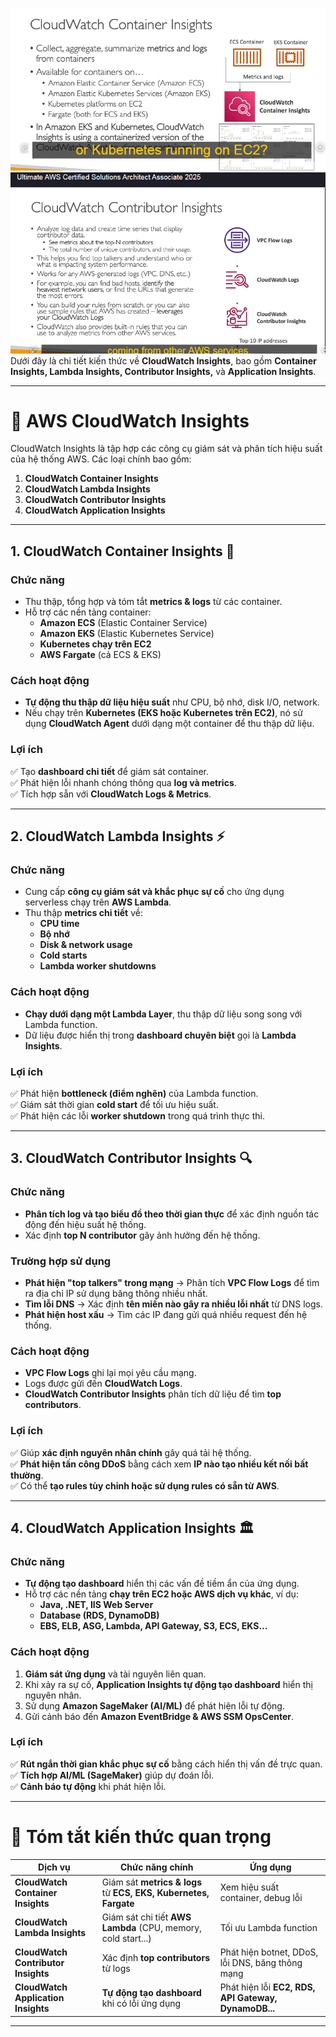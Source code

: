 ![alt text](image/container-Insights.png)
![alt text](image/clw-contributer-Insights.png)
Dưới đây là chi tiết kiến thức về **CloudWatch Insights**, bao gồm **Container Insights, Lambda Insights, Contributor Insights,** và **Application Insights**.

---

# **📌 AWS CloudWatch Insights**

CloudWatch Insights là tập hợp các công cụ giám sát và phân tích hiệu suất của hệ thống AWS. Các loại chính bao gồm:

1. **CloudWatch Container Insights**
2. **CloudWatch Lambda Insights**
3. **CloudWatch Contributor Insights**
4. **CloudWatch Application Insights**

---

## **1. CloudWatch Container Insights 🐳**

### **Chức năng**

- Thu thập, tổng hợp và tóm tắt **metrics & logs** từ các container.
- Hỗ trợ các nền tảng container:
  - **Amazon ECS** (Elastic Container Service)
  - **Amazon EKS** (Elastic Kubernetes Service)
  - **Kubernetes chạy trên EC2**
  - **AWS Fargate** (cả ECS & EKS)

### **Cách hoạt động**

- **Tự động thu thập dữ liệu hiệu suất** như CPU, bộ nhớ, disk I/O, network.
- Nếu chạy trên **Kubernetes (EKS hoặc Kubernetes trên EC2)**, nó sử dụng **CloudWatch Agent** dưới dạng một container để thu thập dữ liệu.

### **Lợi ích**

✅ Tạo **dashboard chi tiết** để giám sát container.  
✅ Phát hiện lỗi nhanh chóng thông qua **log và metrics**.  
✅ Tích hợp sẵn với **CloudWatch Logs & Metrics**.

---

## **2. CloudWatch Lambda Insights ⚡**

### **Chức năng**

- Cung cấp **công cụ giám sát và khắc phục sự cố** cho ứng dụng serverless chạy trên **AWS Lambda**.
- Thu thập **metrics chi tiết** về:
  - **CPU time**
  - **Bộ nhớ**
  - **Disk & network usage**
  - **Cold starts**
  - **Lambda worker shutdowns**

### **Cách hoạt động**

- **Chạy dưới dạng một Lambda Layer**, thu thập dữ liệu song song với Lambda function.
- Dữ liệu được hiển thị trong **dashboard chuyên biệt** gọi là **Lambda Insights**.

### **Lợi ích**

✅ Phát hiện **bottleneck (điểm nghẽn)** của Lambda function.  
✅ Giám sát thời gian **cold start** để tối ưu hiệu suất.  
✅ Phát hiện các lỗi **worker shutdown** trong quá trình thực thi.

---

## **3. CloudWatch Contributor Insights 🔍**

### **Chức năng**

- **Phân tích log và tạo biểu đồ theo thời gian thực** để xác định nguồn tác động đến hiệu suất hệ thống.
- Xác định **top N contributor** gây ảnh hưởng đến hệ thống.

### **Trường hợp sử dụng**

- **Phát hiện "top talkers" trong mạng** → Phân tích **VPC Flow Logs** để tìm ra địa chỉ IP sử dụng băng thông nhiều nhất.
- **Tìm lỗi DNS** → Xác định **tên miền nào gây ra nhiều lỗi nhất** từ DNS logs.
- **Phát hiện host xấu** → Tìm các IP đang gửi quá nhiều request đến hệ thống.

### **Cách hoạt động**

- **VPC Flow Logs** ghi lại mọi yêu cầu mạng.
- Logs được gửi đến **CloudWatch Logs**.
- **CloudWatch Contributor Insights** phân tích dữ liệu để tìm **top contributors**.

### **Lợi ích**

✅ Giúp **xác định nguyên nhân chính** gây quá tải hệ thống.  
✅ **Phát hiện tấn công DDoS** bằng cách xem **IP nào tạo nhiều kết nối bất thường**.  
✅ Có thể **tạo rules tùy chỉnh hoặc sử dụng rules có sẵn từ AWS**.

---

## **4. CloudWatch Application Insights 🏛️**

### **Chức năng**

- **Tự động tạo dashboard** hiển thị các vấn đề tiềm ẩn của ứng dụng.
- Hỗ trợ các nền tảng **chạy trên EC2 hoặc AWS dịch vụ khác**, ví dụ:
  - **Java, .NET, IIS Web Server**
  - **Database (RDS, DynamoDB)**
  - **EBS, ELB, ASG, Lambda, API Gateway, S3, ECS, EKS...**

### **Cách hoạt động**

1. **Giám sát ứng dụng** và tài nguyên liên quan.
2. Khi xảy ra sự cố, **Application Insights tự động tạo dashboard** hiển thị nguyên nhân.
3. Sử dụng **Amazon SageMaker (AI/ML)** để phát hiện lỗi tự động.
4. Gửi cảnh báo đến **Amazon EventBridge & AWS SSM OpsCenter**.

### **Lợi ích**

✅ **Rút ngắn thời gian khắc phục sự cố** bằng cách hiển thị vấn đề trực quan.  
✅ **Tích hợp AI/ML (SageMaker)** giúp dự đoán lỗi.  
✅ **Cảnh báo tự động** khi phát hiện lỗi.

---

# **📌 Tóm tắt kiến thức quan trọng**

| Dịch vụ                             | Chức năng chính                                                  | Ứng dụng                                             |
| ----------------------------------- | ---------------------------------------------------------------- | ---------------------------------------------------- |
| **CloudWatch Container Insights**   | Giám sát **metrics & logs** từ **ECS, EKS, Kubernetes, Fargate** | Xem hiệu suất container, debug lỗi                   |
| **CloudWatch Lambda Insights**      | Giám sát chi tiết **AWS Lambda** (CPU, memory, cold start...)    | Tối ưu Lambda function                               |
| **CloudWatch Contributor Insights** | Xác định **top contributors** từ logs                            | Phát hiện botnet, DDoS, lỗi DNS, băng thông mạng     |
| **CloudWatch Application Insights** | **Tự động tạo dashboard** khi có lỗi ứng dụng                    | Phát hiện lỗi **EC2, RDS, API Gateway, DynamoDB...** |

---
